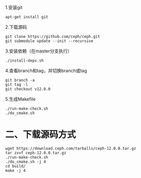 1.安装git

`apt-get install git`

2.下载源码

```
git clone https://github.com/ceph/ceph.git
git submodule update --init --recursive
```

3.安装依赖（在master分支执行）

```
./install-deps.sh
```

4.查看branch和tag，并切换branch或tag

```
git branch -a
git tag -l
git checkout v12.0.0
```

5.生成Makefile

```
./run-make-check.sh
./do_cmake.sh
```

# **二、下载源码方式**

```
wget https://download.ceph.com/tarballs/ceph-12.0.0.tar.gz
tar zxvf ceph-12.0.0.tar.gz
./run-make-check.sh
./do_cmake.sh -j 4
cd build/
make -j 4
```



